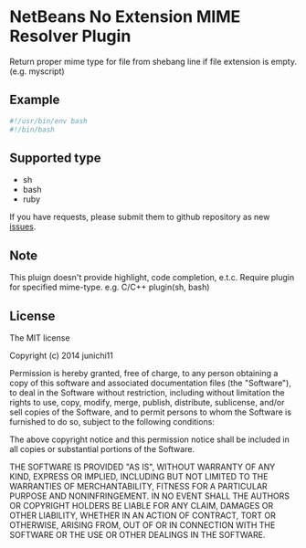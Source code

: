 # NetBeans No Extension MIME Resolver Plugin

Return proper mime type for file from shebang line if file extension is empty. (e.g. myscript)

## Example

```sh
#!/usr/bin/env bash
#!/bin/bash
```

## Supported type

- sh
- bash
- ruby

If you have requests, please submit them to github repository as new [issues](https://github.com/junichi11/netbeans-noext-mime-resolver/issues).

## Note

This pluign doesn't provide highlight, code completion, e.t.c.
Require plugin for specified mime-type. e.g. C/C++ plugin(sh, bash)

## License

The MIT license

Copyright (c) 2014 junichi11

Permission is hereby granted, free of charge, to any person obtaining a copy of this software and associated documentation files (the "Software"), to deal in the Software without restriction, including without limitation the rights to use, copy, modify, merge, publish, distribute, sublicense, and/or sell copies of the Software, and to permit persons to whom the Software is furnished to do so, subject to the following conditions:

The above copyright notice and this permission notice shall be included in all copies or substantial portions of the Software.

THE SOFTWARE IS PROVIDED "AS IS", WITHOUT WARRANTY OF ANY KIND, EXPRESS OR IMPLIED, INCLUDING BUT NOT LIMITED TO THE WARRANTIES OF MERCHANTABILITY, FITNESS FOR A PARTICULAR PURPOSE AND NONINFRINGEMENT. IN NO EVENT SHALL THE AUTHORS OR COPYRIGHT HOLDERS BE LIABLE FOR ANY CLAIM, DAMAGES OR OTHER LIABILITY, WHETHER IN AN ACTION OF CONTRACT, TORT OR OTHERWISE, ARISING FROM, OUT OF OR IN CONNECTION WITH THE SOFTWARE OR THE USE OR OTHER DEALINGS IN THE SOFTWARE.